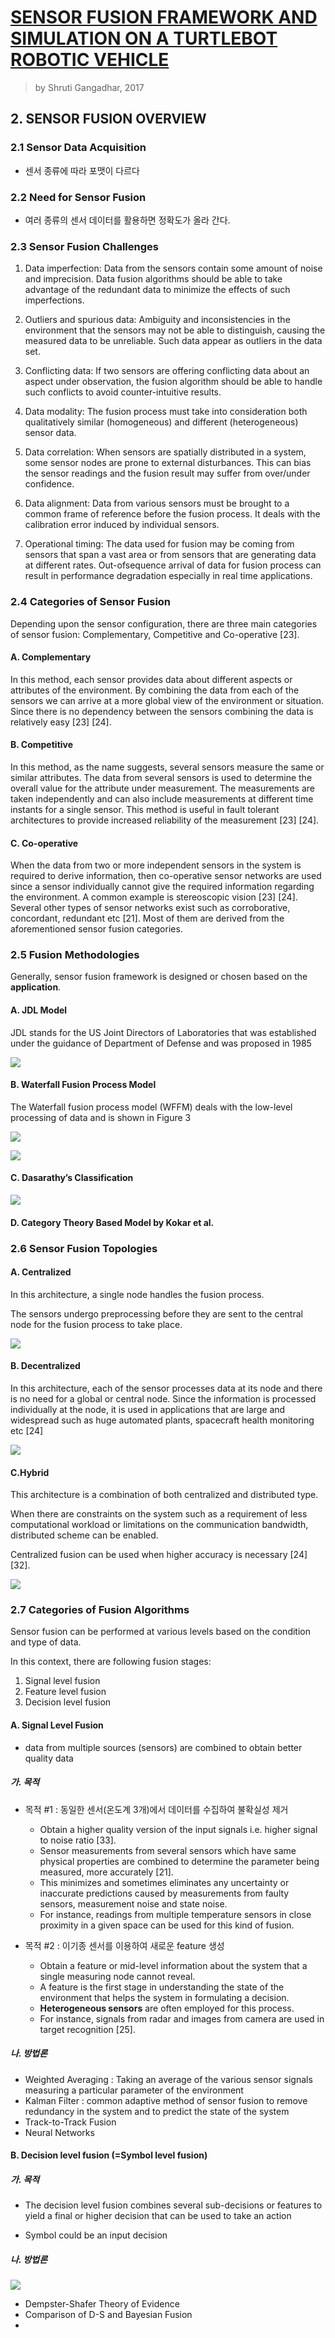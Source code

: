 # [SENSOR FUSION FRAMEWORK AND SIMULATION ON A TURTLEBOT ROBOTIC VEHICLE](https://webpages.uncc.edu/~jmconrad/GradStudents/Thesis_Gangadhar.pdf)

> by Shruti Gangadhar, 2017



## 2. SENSOR FUSION OVERVIEW

### 2.1 Sensor Data Acquisition

- 센서 종류에 따라 포맷이 다르다

### 2.2 Need for Sensor Fusion

- 여러 종류의 센서 데이터를 활용하면 정확도가 올라 간다. 

### 2.3 Sensor Fusion Challenges

1. Data imperfection: Data from the sensors contain some amount of noise and imprecision. Data fusion algorithms should be able to take advantage of the
redundant data to minimize the effects of such imperfections. 

2. Outliers and spurious data: Ambiguity and inconsistencies in the environment that the sensors may not be able to distinguish, causing the measured data to be
unreliable. Such data appear as outliers in the data set.

3. Conflicting data: If two sensors are offering conflicting data about an aspect under observation, the fusion algorithm should be able to handle such conflicts to avoid
counter-intuitive results.

4. Data modality: The fusion process must take into consideration both qualitatively similar (homogeneous) and different (heterogeneous) sensor data.

5. Data correlation: When sensors are spatially distributed in a system, some sensor nodes are prone to external disturbances. This can bias the sensor readings and the
fusion result may suffer from over/under confidence.

6. Data alignment: Data from various sensors must be brought to a common frame of reference before the fusion process. It deals with the calibration error induced
by individual sensors.

7. Operational timing: The data used for fusion may be coming from sensors that span a vast area or from sensors that are generating data at different rates. Out-ofsequence
arrival of data for fusion process can result in performance degradation especially in real time applications. 

### 2.4 Categories of Sensor Fusion

Depending upon the sensor configuration, there are three main categories of sensor fusion: Complementary, Competitive and Co-operative [23]. 

#### A. Complementary

In this method, each sensor provides data about different aspects
or attributes of the environment. By combining the data from each of the sensors
we can arrive at a more global view of the environment or situation. Since there is
no dependency between the sensors combining the data is relatively easy [23]
[24].

#### B. Competitive

In this method, as the name suggests, several sensors measure the
same or similar attributes. The data from several sensors is used to determine the
overall value for the attribute under measurement. The measurements are taken
independently and can also include measurements at different time instants for a
single sensor. This method is useful in fault tolerant architectures to provide
increased reliability of the measurement [23] [24].


#### C. Co-operative

When the data from two or more independent sensors in the system
is required to derive information, then co-operative sensor networks are used
since a sensor individually cannot give the required information regarding the
environment. A common example is stereoscopic vision [23] [24].
Several other types of sensor networks exist such as corroborative, concordant,
redundant etc [21]. Most of them are derived from the aforementioned sensor fusion
categories.


### 2.5 Fusion Methodologies

Generally, sensor fusion framework is designed or chosen based on the **application**.

#### A. JDL Model

JDL stands for the US Joint Directors of Laboratories that was established under the guidance of Department of Defense and was proposed in 1985

![](https://i.imgur.com/2lQLGgP.png)

#### B. Waterfall Fusion Process Model

The Waterfall fusion process model (WFFM) deals with the low-level processing of data and is shown in Figure 3

![](https://i.imgur.com/1H06K6G.png)

![](https://i.imgur.com/kNFU47S.png)

#### C. Dasarathy’s Classification

![](https://i.imgur.com/3izVMEM.png)


#### D. Category Theory Based Model by Kokar et al. 


### 2.6 Sensor Fusion Topologies

#### A. Centralized

In this architecture, a single node handles the fusion process. 

The sensors undergo preprocessing before they are sent to the central node for the fusion process to take place. 


![](https://i.imgur.com/YEpNck2.png)

#### B. Decentralized

In this architecture, each of the sensor processes data at its node and there is no need for a global or central node. Since the information is processed individually at the node, it is used in applications that are large and widespread such as huge automated plants, spacecraft health monitoring etc [24]

![](https://i.imgur.com/3GE6t1z.png)


#### C.Hybrid

This architecture is a combination of both centralized and distributed type. 

When there are constraints on the system such as a requirement of less computational workload or limitations on the communication bandwidth, distributed scheme can be enabled.

Centralized fusion can be used when higher accuracy is necessary [24] [32].

![](https://i.imgur.com/MxRes6b.png)

### 2.7 Categories of Fusion Algorithms


Sensor fusion can be performed at various levels based on the condition and type of data.

In this context, there are following fusion stages:
1. Signal level fusion
2. Feature level fusion
3. Decision level fusion


#### A. Signal Level Fusion

- data from multiple sources (sensors) are combined to obtain better quality data

##### 가. 목적 

- 목적 #1 : 동일한 센서(온도계 3개)에서 데이터를 수집하여 불확실성 제거 
    - Obtain a higher quality version of the input signals i.e. higher signal to noise ratio [33]. 
    - Sensor measurements from several sensors which have same physical properties are combined to determine the parameter being measured, more accurately [21]. 
    - This minimizes and sometimes eliminates any uncertainty or inaccurate predictions caused by measurements from faulty sensors, measurement noise and state noise. 
    - For instance, readings from multiple temperature sensors in close proximity in a given space can be used for this kind of fusion.
    
- 목적 #2 : 이기종 센서를 이용하여 새로운 feature 생성 
    - Obtain a feature or mid-level information about the system that a single measuring node cannot reveal. 
    - A feature is the first stage in understanding the state of the environment that helps the system in formulating a decision.
    - **Heterogeneous sensors** are often employed for this process. 
    - For instance, signals from radar and images from camera are used in target recognition [25].


##### 나. 방법론 

- Weighted Averaging : Taking an average of the various sensor signals measuring a particular parameter of the environment
- Kalman Filter : common adaptive method of sensor fusion to remove redundancy in the system and to predict the state of the system
- Track-to-Track Fusion 
- Neural Networks


#### B. Decision level fusion (=Symbol level fusion)

##### 가. 목적

- The decision level fusion combines several sub-decisions or features to yield a final or higher decision that can be used to take an action

- Symbol could be an input decision

##### 나. 방법론 

![](https://i.imgur.com/b0dmAWW.png)

- Dempster-Shafer Theory of Evidence
- Comparison of D-S and Bayesian Fusion
- 






